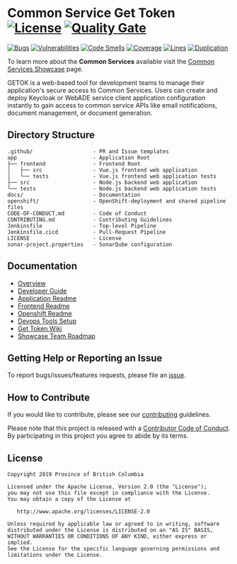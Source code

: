 # Common Service Get Token [![License](https://img.shields.io/badge/License-Apache%202.0-blue.svg)](LICENSE) [![Quality Gate](https://sonarqube-k8vopl-tools.pathfinder.gov.bc.ca/api/badges/gate?key=nr-get-token-master)](https://sonarqube-k8vopl-tools.pathfinder.gov.bc.ca/dashboard?id=nr-get-token-master)

[![Bugs](https://sonarqube-k8vopl-tools.pathfinder.gov.bc.ca/api/badges/measure?key=nr-get-token-master&metric=bugs)](https://sonarqube-k8vopl-tools.pathfinder.gov.bc.ca/dashboard?id=nr-get-token-master)
[![Vulnerabilities](https://sonarqube-k8vopl-tools.pathfinder.gov.bc.ca/api/badges/measure?key=nr-get-token-master&metric=vulnerabilities)](https://sonarqube-k8vopl-tools.pathfinder.gov.bc.ca/dashboard?id=nr-get-token-master)
[![Code Smells](https://sonarqube-k8vopl-tools.pathfinder.gov.bc.ca/api/badges/measure?key=nr-get-token-master&metric=code_smells)](https://sonarqube-k8vopl-tools.pathfinder.gov.bc.ca/dashboard?id=nr-get-token-master)
[![Coverage](https://sonarqube-k8vopl-tools.pathfinder.gov.bc.ca/api/badges/measure?key=nr-get-token-master&metric=coverage)](https://sonarqube-k8vopl-tools.pathfinder.gov.bc.ca/dashboard?id=nr-get-token-master)
[![Lines](https://sonarqube-k8vopl-tools.pathfinder.gov.bc.ca/api/badges/measure?key=nr-get-token-master&metric=lines)](https://sonarqube-k8vopl-tools.pathfinder.gov.bc.ca/dashboard?id=nr-get-token-master)
[![Duplication](https://sonarqube-k8vopl-tools.pathfinder.gov.bc.ca/api/badges/measure?key=nr-get-token-master&metric=duplicated_lines_density)](https://sonarqube-k8vopl-tools.pathfinder.gov.bc.ca/dashboard?id=nr-get-token-master)

To learn more about the **Common Services** available visit the [Common Services Showcase](https://bcgov.github.io/common-service-showcase/) page.

GETOK is a web-based tool for development teams to manage their application's secure access to Common Services. Users can create and deploy Keycloak or WebADE service client application configuration instantly to gain access to common service APIs like email notifications, document management, or document generation.

## Directory Structure

    .github/                   - PR and Issue templates
    app                        - Application Root
    ├── frontend               - Frontend Root
    │   ├── src                - Vue.js frontend web application
    │   └── tests              - Vue.js frontend web application tests
    ├── src                    - Node.js backend web application
    └── tests                  - Node.js backend web application tests
    docs/                      - Documentation
    openshift/                 - OpenShift-deployment and shared pipeline files
    CODE-OF-CONDUCT.md         - Code of Conduct
    CONTRIBUTING.md            - Contributing Guidelines
    Jenkinsfile                - Top-level Pipeline
    Jenkinsfile.cicd           - Pull-Request Pipeline
    LICENSE                    - License
    sonar-project.properties   - SonarQube configuration

## Documentation

* [Overview](docs/overview.md)
* [Developer Guide](docs/developer-guide.md)
* [Application Readme](app/README.md)
* [Frontend Readme](app/frontend/README.md)
* [Openshift Readme](openshift/README.md)
* [Devops Tools Setup](https://github.com/bcgov/nr-showcase-devops-tools)
* [Get Token Wiki](https://github.com/bcgov/nr-get-token/wiki)
* [Showcase Team Roadmap](https://github.com/bcgov/nr-get-token/wiki/Product-Roadmap)

## Getting Help or Reporting an Issue

To report bugs/issues/features requests, please file an [issue](https://github.com/bcgov/nr-get-token/issues).

## How to Contribute

If you would like to contribute, please see our [contributing](CONTRIBUTING.md) guidelines.

Please note that this project is released with a [Contributor Code of Conduct](CODE-OF-CONDUCT.md). By participating in this project you agree to abide by its terms.

## License

    Copyright 2019 Province of British Columbia

    Licensed under the Apache License, Version 2.0 (the "License");
    you may not use this file except in compliance with the License.
    You may obtain a copy of the License at

       http://www.apache.org/licenses/LICENSE-2.0

    Unless required by applicable law or agreed to in writing, software
    distributed under the License is distributed on an "AS IS" BASIS,
    WITHOUT WARRANTIES OR CONDITIONS OF ANY KIND, either express or implied.
    See the License for the specific language governing permissions and
    limitations under the License.

